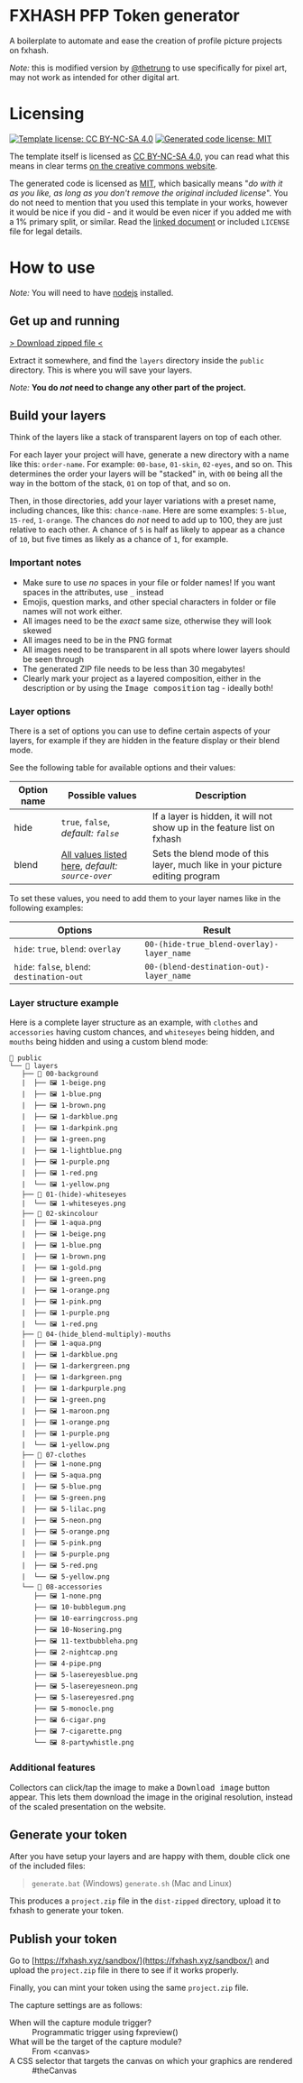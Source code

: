 FXHASH PFP Token generator
================

A boilerplate to automate and ease the creation of profile picture projects on fxhash.

*Note:* this is modified version by [@thetrung](https://github.com/thetrung) to use specifically for pixel art, may not work as intended for other digital art.

# Licensing

[![Template license: CC BY-NC-SA 4.0](https://img.shields.io/badge/Template%20license-CC_BY--NC--SA_4.0-lightgrey.svg)](https://creativecommons.org/licenses/by-nc-sa/4.0/) [![Generated code license: MIT](https://img.shields.io/badge/Generated%20code%20license-MIT-lightgrey.svg)](https://mit-license.org/)

The template itself is licensed as [CC BY-NC-SA 4.0](https://creativecommons.org/licenses/by-nc-sa/4.0/), you can read what this means in clear terms [on the creative commons website](https://creativecommons.org/licenses/by-nc-sa/4.0/).

The generated code is licensed as [MIT](https://mit-license.org/), which basically means "*do with it as you like, as long as you don't remove the original included license*". You do not need to mention that you used this template in your works, however it would be nice if you did - and it would be even nicer if you added me with a 1% primary split, or similar. Read the [linked document](https://mit-license.org/) or included `LICENSE` file for legal details.

# How to use

*Note:* You will need to have [nodejs](https://nodejs.org/) installed.

## Get up and running

[> Download zipped file <](https://github.com/thetrung/fxhash-pfp-pixel/archive/refs/heads/master.zip)

Extract it somewhere, and find the `layers` directory inside the `public` directory. 
This is where you will save your layers. 

*Note:* **You do *not* need to change any other part of the project.**

## Build your layers

Think of the layers like a stack of transparent layers on top of each other.

For each layer your project will have, generate a new directory with a name like this: `order-name`. For example: `00-base`, `01-skin`, `02-eyes`, and so on. This determines the order your layers will be "stacked" in, with `00` being all the way in the bottom of the stack, `01` on top of that, and so on.

Then, in those directories, add your layer variations with a preset name, including chances, like this: `chance-name`. Here are some examples: `5-blue`, `15-red`, `1-orange`. The chances do *not* need to add up to 100, they are just relative to each other. A chance of `5` is half as likely to appear as a chance of `10`, but five times as likely as a chance of `1`, for example.

### **Important notes**
* Make sure to use *no* spaces in your file or folder names! If you want spaces in the attributes, use `_` instead
* Emojis, question marks, and other special characters in folder or file names will not work either.
* All images need to be the *exact* same size, otherwise they will look skewed
* All images need to be in the PNG format
* All images need to be transparent in all spots where lower layers should be seen through
* The generated ZIP file needs to be less than 30 megabytes!
* Clearly mark your project as a layered composition, either in the description or by using the <kbd>Image composition</kbd> tag - ideally both!

### Layer options

There is a set of options you can use to define certain aspects of your layers, for example if they are hidden in the feature display or their blend mode.

See the following table for available options and their values:

| Option name | Possible values | Description
| --- | --- | --- |
| hide | `true`, `false`, *default: `false`* | If a layer is hidden, it will not show up in the feature list on fxhash |
|blend| [All values listed here](https://developer.mozilla.org/en-US/docs/Web/API/CanvasRenderingContext2D/globalCompositeOperation#operations), *default: `source-over`* | Sets the blend mode of this layer, much like in your picture editing program |

To set these values, you need to add them to your layer names like in the following examples:

| Options | Result |
| --- | --- |
| `hide`: `true`, `blend`: `overlay` | `00-(hide-true_blend-overlay)-layer_name` |
| `hide`: `false`, `blend`: `destination-out` | `00-(blend-destination-out)-layer_name` |

### Layer structure example

Here is a complete layer structure as an example, with `clothes` and `accessories` having custom chances, and `whiteseyes` being hidden, and `mouths` being hidden and using a custom blend mode:
```
📁 public
└── 📁 layers
   ├── 📁 00-background
   |  ├── 🖼️ 1-beige.png
   |  ├── 🖼️ 1-blue.png
   |  ├── 🖼️ 1-brown.png
   |  ├── 🖼️ 1-darkblue.png
   |  ├── 🖼️ 1-darkpink.png
   |  ├── 🖼️ 1-green.png
   |  ├── 🖼️ 1-lightblue.png
   |  ├── 🖼️ 1-purple.png
   |  ├── 🖼️ 1-red.png
   |  └── 🖼️ 1-yellow.png
   ├── 📁 01-(hide)-whiteseyes
   |  └── 🖼️ 1-whiteseyes.png
   ├── 📁 02-skincolour
   |  ├── 🖼️ 1-aqua.png
   |  ├── 🖼️ 1-beige.png
   |  ├── 🖼️ 1-blue.png
   |  ├── 🖼️ 1-brown.png
   |  ├── 🖼️ 1-gold.png
   |  ├── 🖼️ 1-green.png
   |  ├── 🖼️ 1-orange.png
   |  ├── 🖼️ 1-pink.png
   |  ├── 🖼️ 1-purple.png
   |  └── 🖼️ 1-red.png
   ├── 📁 04-(hide_blend-multiply)-mouths
   |  ├── 🖼️ 1-aqua.png
   |  ├── 🖼️ 1-darkblue.png
   |  ├── 🖼️ 1-darkergreen.png
   |  ├── 🖼️ 1-darkgreen.png
   |  ├── 🖼️ 1-darkpurple.png
   |  ├── 🖼️ 1-green.png
   |  ├── 🖼️ 1-maroon.png
   |  ├── 🖼️ 1-orange.png
   |  ├── 🖼️ 1-purple.png
   |  └── 🖼️ 1-yellow.png
   ├── 📁 07-clothes
   |  ├── 🖼️ 1-none.png
   |  ├── 🖼️ 5-aqua.png
   |  ├── 🖼️ 5-blue.png
   |  ├── 🖼️ 5-green.png
   |  ├── 🖼️ 5-lilac.png
   |  ├── 🖼️ 5-neon.png
   |  ├── 🖼️ 5-orange.png
   |  ├── 🖼️ 5-pink.png
   |  ├── 🖼️ 5-purple.png
   |  ├── 🖼️ 5-red.png
   |  └── 🖼️ 5-yellow.png
   └── 📁 08-accessories
      ├── 🖼️ 1-none.png
      ├── 🖼️ 10-bubblegum.png
      ├── 🖼️ 10-earringcross.png
      ├── 🖼️ 10-Nosering.png
      ├── 🖼️ 11-textbubbleha.png
      ├── 🖼️ 2-nightcap.png
      ├── 🖼️ 4-pipe.png
      ├── 🖼️ 5-lasereyesblue.png
      ├── 🖼️ 5-lasereyesneon.png
      ├── 🖼️ 5-lasereyesred.png
      ├── 🖼️ 5-monocle.png
      ├── 🖼️ 6-cigar.png
      ├── 🖼️ 7-cigarette.png
      └── 🖼️ 8-partywhistle.png
```

### Additional features

Collectors can click/tap the image to make a <kbd>Download image</kbd> button appear. This lets them download the image in the original resolution, instead of the scaled presentation on the website.

## Generate your token

After you have setup your layers and are happy with them, double click one of the included files:
 > `generate.bat` (Windows)
 > `generate.sh` (Mac and Linux)

This produces a `project.zip` file in the `dist-zipped` directory, upload it to fxhash to generate your token.

## Publish your token

Go to [https://fxhash.xyz/sandbox/](https://fxhash.xyz/sandbox/) and upload the `project.zip` file in there to see if it works properly.

Finally, you can mint your token using the same `project.zip` file.

The capture settings are as follows:
<dl>
  <dt>When will the capture module trigger?</dt>
  <dd>Programmatic trigger using fxpreview()</dd>
  <dt>What will be the target of the capture module?</dt>
  <dd>From &lt;canvas&gt;</dd>
  <dt>A CSS selector that targets the canvas on which your graphics are rendered</dt>
  <dd>#theCanvas</dd>
</dl>
